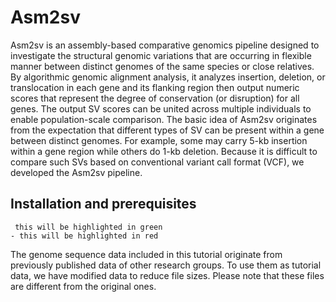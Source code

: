 # Asm2sv

Asm2sv is an assembly-based comparative genomics pipeline designed to investigate the structural genomic variations that are occurring in flexible manner between distinct genomes of the same species or close relatives. By algorithmic genomic alignment analysis, it analyzes insertion, deletion, or translocation in each gene and its flanking region then output numeric scores that represent the degree of conservation (or disruption) for all genes. The output SV scores can be united across multiple individuals to enable population-scale comparison. The basic idea of Asm2sv originates from the expectation that different types of SV can be present within a gene between distinct genomes. For example, some may carry 5-kb insertion within a gene region while others do 1-kb deletion. Because it is difficult to compare such SVs based on conventional variant call format (VCF), we developed the Asm2sv pipeline.



## Installation and prerequisites

```
 this will be highlighted in green
- this will be highlighted in red
```


The genome sequence data included in this tutorial originate from previously published data of other research groups. To use them as tutorial data, we have modified data to reduce file sizes. Please note that these files are different from the original ones.

